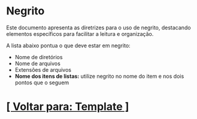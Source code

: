 # Negrito

Este documento apresenta as diretrizes para o uso de negrito, destacando elementos específicos para facilitar a leitura e organização.

A lista abaixo pontua o que deve estar em negrito:

- Nome de diretórios
- Nome de arquivos
- Extensões de arquivos
- **Nome dos itens de listas:** utilize negrito no nome do item e nos dois pontos que o seguem

# [[ Voltar para: Template ]](./1-template.md)